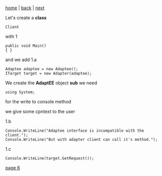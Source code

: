 [home](./page01.md) | [back](./page04.md) | [next](./page06.md)

Let's create a **class**
```
Client
```
with
1
```
public void Main()
{ }
```
and we add
1.a
```
Adaptee adaptee = new Adaptee();
ITarget target = new Adapter(adaptee);
```
We create the **AdaptEE** object
**sub** we need
```
using System;
```
for the write to console method

we give some cpntext to the user

1.b
```
Console.WriteLine("Adaptee interface is incompatible with the client.");
Console.WriteLine("But with adapter client can call it's method.");
```
1.c
```
Console.WriteLine(target.GetRequest());
```




[page 6](./page06.md)
